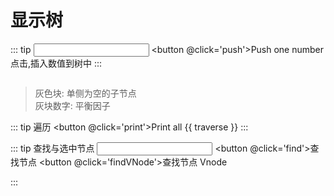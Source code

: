 # 显示树

::: tip <input v-model.number='nextNum' type='number'> <button @click='push'>Push one number</button>
点击,插入数值到树中
:::

<div class='display-wrapper'>
    <div class='display' ref='display' :style='displayStyle'>
        <div style='display:flex'>
            <tree ref='tree' @select='select'></tree>
        </div>
    </div>
</div>

> 灰色块: 单侧为空的子节点  
> 灰块数字: 平衡因子

::: tip 遍历 <button @click='print'>Print all</button>
{{ traverse }}
:::

::: tip 查找与选中节点
<input v-model.number='targetNum' type='number'>
<button @click='find'>查找节点</button>
<button @click='findVNode'>查找节点 Vnode</button>

:::

<script>
import Vue from 'vue'
import Tree from './Tree.js'

const wait = (timeout = 10) => new Promise(r => setTimeout(r, timeout))

export default {
    name: 'display',
    components: { Tree },
    data() {
        return {
            elements: [41,22,63,34,55,16,77,8,89,40,21,32,53,64,65,36,27,38,49,53],
            traverse: '',
            nextNum: 9,
            targetNum: 100,
            width: 10,
            loading: {
                pushing: false,
                inserting: false
            },
            selected: []
        }
    },
    computed: {
        displayStyle() {
            return `width: ${this.width}px`
        }
    },
    methods:{
        async insert(val) {
            await this.$refs.tree.insert(val)
        },
        async push(){
            this.loading.pushing = true
            await this.insert(this.nextNum)
            await wait(17)
            this.nextNum = Math.round(Math.random() * 100)
            await this.reWidth()
            this.loading.pushing = false
        },
        async reWidth() {
            await wait(20)
            const $el = this.$refs.display
            this.width = $el.scrollWidth
        },
        async print() {
            const pool = this.$refs.tree.traverseInOrder()
            this.traverse = pool
        },
        async find() {
            const { targetNum: target } = this
            return await this.$refs.tree.find(target)
        },
        async findVNode() {
            const vm = await this.find()
            const selfVNode = vm.getSelfSlot()
            const parentTreeVm = vm.parentTreeVm
            console.info('-', selfVNode, parentTreeVm)
            return selfVNode
        },
        select(val) {
            if (this.selected.length >= 2) {
                this.selected = []
            }
            if (this.selected.includes(val)) return
            this.selected.push(val)
        },
    },
    async mounted() {
        while(this.elements.length) {
            await new Promise(r => setTimeout(r, 13))
            await this.insert(this.elements.shift())
        }
        await this.reWidth()
    }
}
</script>
<style scoped>
.display-wrapper {
    overflow: auto
}
.blank-wrapper {
    display: flex;
    justify-content: center;
    align-items: center;
}
.display-wrapper >>> .blank { 
    padding: .2em;
    background: #ccc;
    color: #fff;
    display: inline-block;
    border-radius: .2em;
    border: thin solid #fff;
}
</style>
